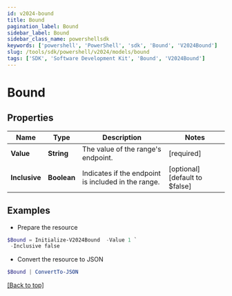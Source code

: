 ```yaml
---
id: v2024-bound
title: Bound
pagination_label: Bound
sidebar_label: Bound
sidebar_class_name: powershellsdk
keywords: ['powershell', 'PowerShell', 'sdk', 'Bound', 'V2024Bound'] 
slug: /tools/sdk/powershell/v2024/models/bound
tags: ['SDK', 'Software Development Kit', 'Bound', 'V2024Bound']
---
```



# Bound

## Properties

Name | Type | Description | Notes
------------ | ------------- | ------------- | -------------
**Value** | **String** | The value of the range's endpoint. | [required]
**Inclusive** | **Boolean** | Indicates if the endpoint is included in the range. | [optional] [default to $false]

## Examples

- Prepare the resource
```powershell
$Bound = Initialize-V2024Bound  -Value 1 `
 -Inclusive false
```

- Convert the resource to JSON
```powershell
$Bound | ConvertTo-JSON
```


[[Back to top]](#) 

